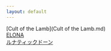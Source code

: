```yaml
---
layout: default
---
```


[Cult of the Lamb](Cult of the Lamb.md)  
[ELONA](ELONA.md)  
[ルナティックドーン](ルナティックドーン.md)  
